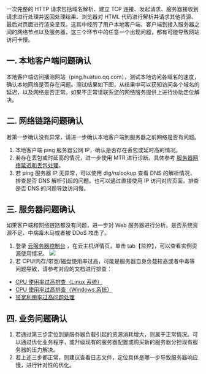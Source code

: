 一次完整的 HTTP 请求包括域名解析、建立 TCP 连接、发起请求、服务器接收到请求进行处理并返回处理结果、浏览器对 HTML 代码进行解析并请求其他资源、最后对页面进行渲染呈现。这其中经历了用户本地客户端、客户端到接入服务器之间的网络节点以及服务器，这三个环节中的任意一个出现问题，都有可能导致网站访问卡慢。
## 一. 本地客户端问题确认
本地客户端访问播测网站（ping.huatuo.qq.com），测试本地访问各域名的速度，确认本地网络是否存在问题。测试结果如下图，从结果中可以获知访问各个域名的延迟，以及网络是否正常。如果不正常请联系您的网络服务提供上进行协助定位解决。
## 二. 网络链路问题确认
若第一步确认没有异常，请进一步确认本地客户端到服务器之前网络是否有问题。
1. 本地客户端 ping 服务器公网 IP，确认是否存在丢包或延时高的情况。
2. 若存在丢包或时延高的情况，进一步使用 MTR 进行诊断。具体参考 [服务器网络延迟和丢包处理](/document/product/213/14638)。
3. 若 ping 服务器 IP 无异常，可以使用 dig/nslookup 查看 DNS 的解析情况，排查是否 DNS 解析引起的问题。也可以通过直接使用 IP 访问对应页面，排查是否 DNS 的问题导致访问慢。

## 三. 服务器问题确认
如果客户端和网络链路都没有问题，进一步对 Web 服务器进行分析。是否系统资源不足、中病毒木马或者被 DDoS 攻击了。
1. 登录 [云服务器控制台](http://console.tcecqpoc.fsphere.cn/cvm/index) ，在云主机详情页，单击 tab【监控】，可以查看实例资源使用情况。
![](http://imgcache.tcecqpoc.fsphere.cn/image/mc.qcloudimg.com/static/img/fd32ca7361dc89f56ee8d51ff72dca4d/image.png)
2. 若 CPU/内存/带宽/磁盘使用率过高，可能是服务器自身负载较高或者中毒等问题导致，请参考对应的文档进行排查：
 - [CPU 使用率过高排查（Linux 系统）](/document/product/213/14634)
 - [CPU 使用率过高排查（Windows 系统）](/document/product/213/14635)
 - [带宽利用率过高问题处理](/document/product/213/14637)

## 四. 业务问题确认
1. 若通过第三步定位到是服务器负载引起的资源消耗增大，则属于正常情况。可以通过优化业务程序，或升级现有的服务器配置或购买新的服务器分担现有服务器的压力解决。
2. 若上述三步都正常，则建议查看日志文件，定位具体是哪一步导致服务器响应慢，进行针对性的优化。
